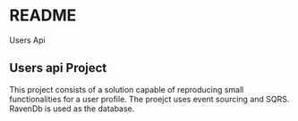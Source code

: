 # README #

Users Api

## Users api Project

 
This project consists of a solution capable of reproducing small functionalities for a user profile.
The proejct uses event sourcing and SQRS.
RavenDb is used as the database.
